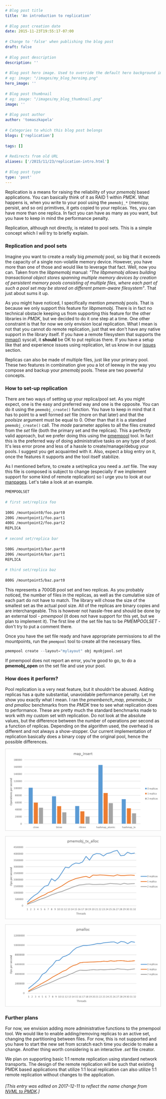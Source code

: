 ```yaml
---
# Blog post title
title: 'An introduction to replication'

# Blog post creation date
date: 2015-11-23T19:55:17-07:00

# Change to 'false' when publishing the blog post
draft: false

# Blog post description
description: ''

# Blog post hero image. Used to override the default hero background image.
# eg: image: "/images/my_blog_heroimg.png"
hero_image: ''

# Blog post thumbnail
# eg: image: "/images/my_blog_thumbnail.png"
image: ''

# Blog post author
author: 'tomaszkapela'

# Categories to which this blog post belongs
blogs: ['replication']

tags: []

# Redirects from old URL
aliases: ['/2015/11/23/replication-intro.html']

# Blog post type
type: 'post'
---
```


Replication is a means for raising the reliability of your _pmemobj_ based applications. You can basically think of it as RAID 1 within _PMDK_. What happens is, when you write to your pool using the `pmemobj_*` (memcpy, persist, and so on) primitives, it gets copied to your replicas. Yes, you can have more than one replica. In fact you can have as many as you want, but you have to keep in mind the performance penalty.

Replication, although not directly, is related to pool sets. This is a simple concept which I will try to briefly explain.

### Replication and pool sets

Imagine you want to create a really big _pmemobj_ pool, so big that it exceeds the capacity of a single non-volatile memory device. However, you have more than one of those and would like to leverage that fact. Well, now you can. Taken from the _libpmemobj_ manual: _"The libpmemobj allows building transactional object stores spanning multiple memory devices by creation of persistent memory pools consisting of multiple files, where each part of such a pool set may be stored on different pmem-aware filesystem"_. That just about sums it up.

As you might have noticed, I specifically mention _pmemobj_ pools. That is because we only support this feature for _libpmemobj_. There is in fact no technical obstacle keeping us from supporting this feature for the other libraries in _PMDK_, but we decided to do it one step at a time. One other constraint is that for now we only envision local replication. What I mean is not that you cannot do remote replication, just that we don't have any native support in the library itself. If you have a remote filesystem that supports the [mmap()][b4af9cfb] syscall, it **should** be OK to put replicas there. If you have a setup like that and experience issues using replication, let us know in our [issues][6534d9c4] section.

Replicas can also be made of multiple files, just like your primary pool. These two features in combination give you a lot of leeway in the way you compose and backup your _pmemobj_ pools. These are two powerful concepts.

### How to set-up replication

There are two ways of setting up your replica/pool set. As you might expect, one is the easy and preferred way and one is the opposite. You can do it using the `pmemobj_create()` function. You have to keep in mind that it has to point to a well formed _set_ file (more on that later) and that the _poolsize_ argument must be equal to 0. Other than that it is a standard `pmemobj_create()` call. The _mode_ parameter applies to all the files created from the _set_ file (both the primary set and the replicas). This a perfectly valid approach, but we prefer doing this using the [pmempool][6d977c8e] tool. In fact this is the preferred way of doing administrative tasks on any type of pool. It's less error prone and less of a hassle to create/manage/debug your pools. I suggest you get acquainted with it. Also, expect a blog entry on it, once the features it supports and the tool itself stabilize.

As I mentioned before, to create a set/replica you need a _.set_ file. The way this file is composed is subject to change (especially if we implement support for some kind of remote replication) so I urge you to look at our [manpages][1d90594e]. Let's take a look at an example.

```bash
PMEMPOOLSET

# first set/replica foo

100G /mountpoint0/foo.part0
200G /mountpoint1/foo.part1
400G /mountpoint2/foo.part2
REPLICA

# second set/replica bar

500G /mountpoint3/bar.part0
200G /mountpoint4/bar.part1
REPLICA

# third set/replica baz

800G /mountpoint5/baz.part0
```

This represents a 700GB pool set and two replicas. As you probably noticed, the number of files in the replicas, as well as the cumulative size of each part do not have to match. The library will chose the size of the smallest set as the actual pool size. All of the replicas are binary copies and are interchangeable. This is however not hassle-free and should be done by an external tool - _pmempool_ (it does not have support for this yet, but we plan to implement it). The first line of the set file has to be _PMEMPOOLSET_ - don't try to put a comment there.

Once you have the set file ready and have appropriate permissions to all the mountpoints, run the `pmempool` tool to create all the necessary files.

```c++
pmempool create --layout="mylayout" obj myobjpool.set
```

If pmempool does not report an error, you're good to go, to do a **pmemobj_open** on the set file and use your pool.

### How does it perform?

Pool replication is a very neat feature, but it shouldn't be abused. Adding replicas has a quite substantial, unavoidable performance penalty. Let me show you exactly what I mean. I ran the _pmembench_map, pmemobx_tx and pmalloc_ benchmarks from the _PMDK_ tree to see what replication does to performance. These are pretty much the standard benchmarks made to work with my custom set with replication. Do not look at the absolute values, but the difference between the number of operations per second as a function of replicas. Depending on the algorithm used, the overhead is different and not always a show-stopper. Our current implementation of replication basically does a binary copy of the original pool, hence the possible differences.

![map_insert](/images/posts/map_insert_repl.png)

![pmemobj_tx_alloc](/images/posts/pmemobj_tx_alloc_repl.png)

![pmalloc](/images/posts/pmalloc_repl.png)

### Further plans

For now, we envision adding more administrative functions to the pmempool tool. We would like to enable adding/removing replicas to an active set, changing the partitioning between files. For now, this is not supported and you have to start the new set from scratch each time you decide to make a change. Another thing worth considering is an interactive _.set_ file creator.

We plan on supporting basic 1:1 remote replication using standard network transports. The design of the remote replication will be such that existing PMDK based applications that utilize 1:1 local replication can also utilize 1:1 remote replication without changes to the application.

[6534d9c4]: https://github.com/pmem/issues/issues 'pmem-issues'
[b4af9cfb]: https://linux.die.net/man/2/mmap 'mmap'
[6d977c8e]: /pmdk/pmempool/ 'pmempool'
[1d90594e]: /pmdk/manpages/linux/master/libpmemobj/libpmemobj.7.html 'pmemobj-manpages'

###### [This entry was edited on 2017-12-11 to reflect the name change from [NVML to PMDK](/blog/2017/12/announcing-the-persistent-memory-development-kit).]
